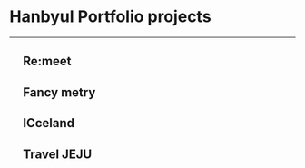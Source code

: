 <h1>Hanbyul Portfolio projects</h1>
  <hr>
  <ul type = "none">
    <li><h2>Re:meet</h2> </li>
    <li><h2>Fancy metry</h2></li>
    <li><h2>ICceland</h2></li>
    <li><h2>Travel JEJU</h2></li>
  </ul>
